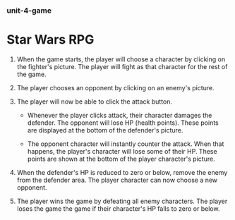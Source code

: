 ### unit-4-game

# Star Wars RPG

1. When the game starts, the player will choose a character by clicking on the fighter's picture. The player will fight as that character for the rest of the game.

2. The player chooses an opponent by clicking on an enemy's picture.

3. The player will now be able to click the attack button.
   - Whenever the player clicks attack, their character damages the defender. The opponent will lose HP (health points). These points are displayed at the bottom of the defender's picture. 

    - The opponent character will instantly counter the attack. When that happens, the player's character will lose some of their HP. These points are shown at the bottom of the player character's picture.

4. When the defender's HP is reduced to zero or below, remove the enemy from the defender area. The player character can now choose a new opponent.

5. The player wins the game by defeating all enemy characters. The player loses the game the game if their character's HP falls to zero or below.